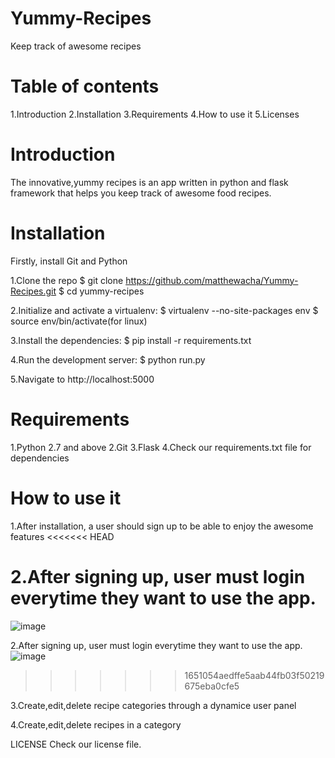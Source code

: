 # Yummy-Recipes
Keep track of awesome recipes

Table of contents
=================
1.Introduction
2.Installation
3.Requirements
4.How to use it
5.Licenses



Introduction
============
The innovative,yummy recipes is an app written in python and flask framework 
that helps you keep track of awesome food recipes.

Installation
============
Firstly, install Git and Python

1.Clone the repo
$ git clone https://github.com/matthewacha/Yummy-Recipes.git
$ cd yummy-recipes

2.Initialize and activate a virtualenv:
$ virtualenv --no-site-packages env
$ source env/bin/activate(for linux)

3.Install the dependencies:
$ pip install -r requirements.txt

4.Run the development server:
$ python run.py

5.Navigate to http://localhost:5000

Requirements
============
1.Python 2.7 and above
2.Git
3.Flask 
4.Check our requirements.txt file for dependencies


How to use it
=============
1.After installation, a user should sign up to be able to enjoy the awesome features
<<<<<<< HEAD

2.After signing up, user must login everytime they want to use the app.
=======
![image](https://user-images.githubusercontent.com/30747298/30844122-f9b52faa-a295-11e7-8230-0cc84e93c780.png)


2.After signing up, user must login everytime they want to use the app.
![image](https://user-images.githubusercontent.com/30747298/30844176-3dc5062a-a296-11e7-9fdd-0e70a29201b0.png)
>>>>>>> 1651054aedffe5aab44fb03f50219675eba0cfe5

3.Create,edit,delete recipe categories through a dynamice user panel

4.Create,edit,delete recipes in a category

LICENSE
Check our license file.
